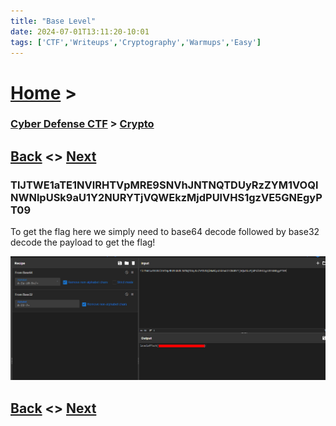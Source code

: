```yaml
---
title: "Base Level"
date: 2024-07-01T13:11:20-10:01
tags: ['CTF','Writeups','Cryptography','Warmups','Easy']
---
```



# [Home](https://jjolley91.github.io/blog/) >

###  [Cyber Defense CTF](https://jjolley91.github.io/blog/level_effect_cyber_defense_ctf_2024/) >  [Crypto](https://jjolley91.github.io/blog/level_effect_cyber_defense_ctf_2024/Crypto/)

## [Back](https://jjolley91.github.io/blog/level_effect_cyber_defense_ctf_2024/crypto/if_only_it_were_this_easy)  <> [Next](https://jjolley91.github.io/blog/level_effect_cyber_defense_ctf_2024/crypto/word_salad)

### TlJTWE1aTE1NVlRHTVpMRE9SNVhJNTNQTDUyRzZYM1VOQlNWNlpUSk9aU1Y2NURYTjVQWEkzMjdPUlVHS1gzVE5GNEgyPT09


To get the flag here we simply need to base64 decode followed by base32 decode the payload to get the flag!

![base_level](https://github.com/jjolley91/blog/blob/main/static/le_ctf_24/base_level.png?raw=true)



## [Back](https://jjolley91.github.io/blog/level_effect_cyber_defense_ctf_2024/Crypto/if_only_it_were_this_easy)  <> [Next](https://jjolley91.github.io/blog/level_effect_cyber_defense_ctf_2024/crypto/word_salad)